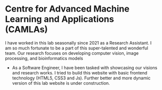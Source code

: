 # Centre for Advanced Machine Learning and Applications (CAMLAs)
I have worked in this lab seasonally since 2021 as a Research Assistant. I am so much fortunate to be a part of this super-talented and wonderful team.
Our research focuses on developing computer vision, image processing, and bioinformatics models
- As a Software Engineer, I have been tasked with showcasing our visions and research works. I tried to build this website with basic frontend technology (HTML5, CSS3 and Js). Further better and more dynamic version of this lab website is under construction.
